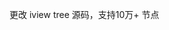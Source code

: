 <!--
 * @Description: 
 * @Author: Jecyu
 * @Date: 2020-05-27 13:34:42
 * @LastEditTime: 2020-05-27 13:35:08
 * @LastEditors: Jecyu
--> 
更改 iview tree 源码，支持10万+ 节点